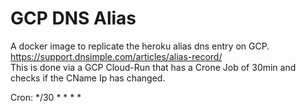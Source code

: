 # GCP DNS Alias

A docker image to replicate the heroku alias dns entry on GCP.
https://support.dnsimple.com/articles/alias-record/  
This is done via a GCP Cloud-Run that has a Crone Job of 30min and checks if the CName Ip has changed. 


Cron:
*/30 * * * *
